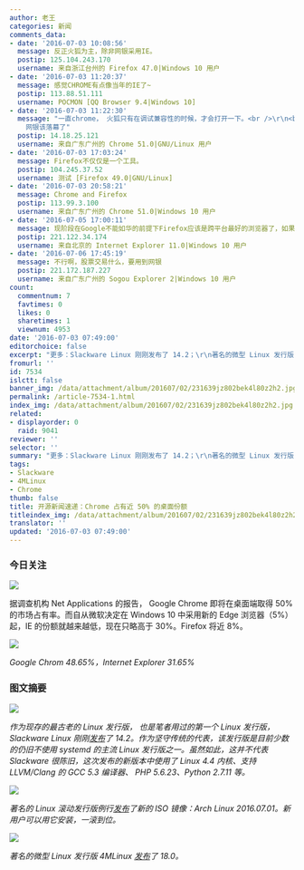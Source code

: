 ```yaml
---
author: 老王
categories: 新闻
comments_data:
- date: '2016-07-03 10:08:56'
  message: 反正火狐为主，除非网银采用IE。
  postip: 125.104.243.170
  username: 来自浙江台州的 Firefox 47.0|Windows 10 用户
- date: '2016-07-03 11:20:37'
  message: 感觉CHROME有点像当年的IE了~
  postip: 113.88.51.111
  username: POCMON [QQ Browser 9.4|Windows 10]
- date: '2016-07-03 11:22:30'
  message: "一直chrome， 火狐只有在调试兼容性的时候，才会打开一下。<br />\r\n<br />\r\n网银？这年代有支付宝，微信啥的，扫一扫就OK了，
    网银该落幕了"
  postip: 14.18.25.121
  username: 来自广东广州的 Chrome 51.0|GNU/Linux 用户
- date: '2016-07-03 17:03:24'
  message: Firefox不仅仅是一个工具。
  postip: 104.245.37.52
  username: 测试 [Firefox 49.0|GNU/Linux]
- date: '2016-07-03 20:58:21'
  message: Chrome and Firefox
  postip: 113.99.3.100
  username: 来自广东广州的 Chrome 51.0|Windows 10 用户
- date: '2016-07-05 17:00:11'
  message: 现阶段在Google不能如华的前提下Firefox应该是跨平台最好的浏览器了，如果大陆可以直连Google服务器，那么无疑Chrome是更好的选择
  postip: 221.122.34.174
  username: 来自北京的 Internet Explorer 11.0|Windows 10 用户
- date: '2016-07-06 17:45:19'
  message: 不行啊，股票交易什么，要用到网银
  postip: 221.172.187.227
  username: 来自广东广州的 Sogou Explorer 2|Windows 10 用户
count:
  commentnum: 7
  favtimes: 0
  likes: 0
  sharetimes: 1
  viewnum: 4953
date: '2016-07-03 07:49:00'
editorchoice: false
excerpt: "更多：Slackware Linux 刚刚发布了 14.2；\r\n著名的微型 Linux 发行版 4MLinux 发布了 18.0。"
fromurl: ''
id: 7534
islctt: false
banner_img: /data/attachment/album/201607/02/231639jz802bek4l80z2h2.jpg
permalink: /article-7534-1.html
index_img: /data/attachment/album/201607/02/231639jz802bek4l80z2h2.jpg
related:
- displayorder: 0
  raid: 9041
reviewer: ''
selector: ''
summary: "更多：Slackware Linux 刚刚发布了 14.2；\r\n著名的微型 Linux 发行版 4MLinux 发布了 18.0。"
tags:
- Slackware
- 4MLinux
- Chrome
thumb: false
title: 开源新闻速递：Chrome 占有近 50% 的桌面份额
titleindex_img: /data/attachment/album/201607/02/231639jz802bek4l80z2h2.jpg
translator: ''
updated: '2016-07-03 07:49:00'
---
```


### 今日关注


![](/data/attachment/album/201607/02/231639jz802bek4l80z2h2.jpg)


据调查机构 Net Applications 的报告， Google Chrome 即将在桌面端取得 50% 的市场占有率。而自从微软决定在 Windows 10 中采用新的 Edge 浏览器（5%）起，IE 的份额就越来越低，现在只略高于 30%。Firefox 将近 8%。


![](/data/attachment/album/201607/02/231758dwkxs2ra4kttr0yv.jpg)


*Google Chrom 48.65%，Internet Explorer 31.65%*


### 图文摘要


![](/data/attachment/album/201607/02/225112cg6x8d3ax8ax3rh3.jpg)


*作为现存的最古老的 Linux 发行版， 也是笔者用过的第一个 Linux 发行版，Slackware Linux 刚刚[发布](http://www.slackware.com/announce/14.2.php)了 14.2。作为坚守传统的代表，该发行版是目前少数的仍旧不使用 systemd 的主流 Linux 发行版之一。虽然如此，这并不代表 Slackware 很陈旧，这次发布的新版本中使用了 Linux 4.4 内核、支持 LLVM/Clang 的 GCC 5.3 编译器、 PHP 5.6.23、Python 2.7.11 等。*


![](/data/attachment/album/201607/02/230011utqlt9bqnzb8lfm3.jpg)


*著名的 Linux 滚动发行版例行[发布](https://www.archlinux.org/download/)了新的 ISO 镜像：Arch Linux 2016.07.01。新用户可以用它安装，一滚到位。*


![](/data/attachment/album/201607/02/230404ax2elz2t2t418i2m.jpg)


*著名的微型 Linux 发行版 4MLinux [发布](http://4mlinux-releases.blogspot.ro/2016/06/4mlinux-180-stable-released.html)了 18.0。*